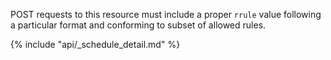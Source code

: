 
POST requests to this resource must include a proper `rrule` value following
a particular format and conforming to subset of allowed rules.

{% include "api/_schedule_detail.md" %}
